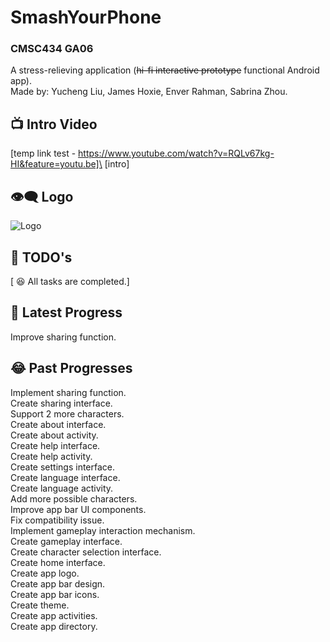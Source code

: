 # SmashYourPhone
### CMSC434 GA06
A stress-relieving application (~~hi-fi interactive prototype~~ functional Android app).\
Made by: Yucheng Liu, James Hoxie, Enver Rahman, Sabrina Zhou.

## :tv: Intro Video
[temp link test - https://www.youtube.com/watch?v=RQLv67kg-HI&feature=youtu.be]\
[intro]

## :eye_speech_bubble: Logo
![Logo](https://repository-images.githubusercontent.com/222799540/bfb07300-1d2c-11ea-82b2-30af90b243bf)

## :thought_balloon: TODO's
[ :laughing: All tasks are completed.]

## :rofl: Latest Progress
Improve sharing function.

## :joy: Past Progresses
Implement sharing function.\
Create sharing interface.\
Support 2 more characters.\
Create about interface.\
Create about activity.\
Create help interface.\
Create help activity.\
Create settings interface.\
Create language interface.\
Create language activity.\
Add more possible characters.\
Improve app bar UI components.\
Fix compatibility issue.\
Implement gameplay interaction mechanism.\
Create gameplay interface.\
Create character selection interface.\
Create home interface.\
Create app logo.\
Create app bar design.\
Create app bar icons.\
Create theme.\
Create app activities.\
Create app directory.
